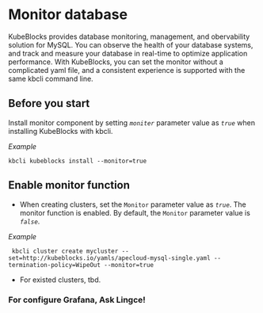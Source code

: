 # Monitor database
KubeBlocks provides database monitoring, management, and obervability solution for MySQL. You can observe the health of your database systems, and track and measure your database in real-time to optimize application performance.
With KubeBlocks, you can set the monitor without a complicated yaml file, and a consistent experience is supported with the same kbcli command line.

## Before you start

Install monitor component by setting *`moniter`* parameter value as *`true`* when installing KubeBlocks with kbcli.

*Example*
```
kbcli kubeblocks install --monitor=true
```
## Enable monitor function
- When creating clusters, set the `Monitor` parameter value as *`true`*. The monitor function is enabled.
By default, the `Monitor` parameter value is *`false`*.

*Example*
```
 kbcli cluster create mycluster --set=http://kubeblocks.io/yamls/apecloud-mysql-single.yaml --termination-policy=WipeOut --monitor=true
```
- For existed clusters, tbd.

### For configure Grafana, Ask Lingce!